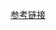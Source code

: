 [参考链接](https://blog.csdn.net/Thanlon/article/details/100072579/?utm_medium=distribute.pc_relevant.none-task-blog-2~default~baidujs_utm_term~default-1--blog-108509614.pc_relevant_aa&spm=1001.2101.3001.4242.2&utm_relevant_index=4)